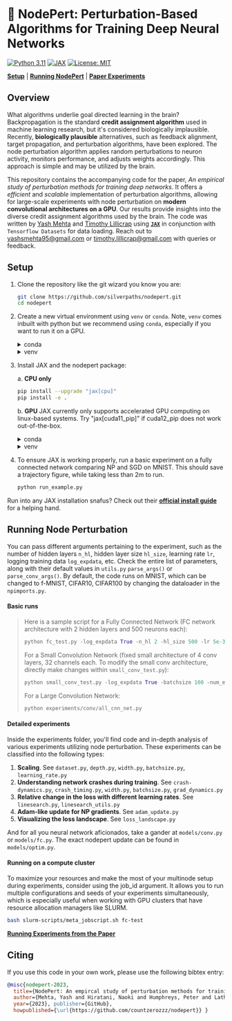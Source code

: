 # 🧠 NodePert: Perturbation-Based Algorithms for Training Deep Neural Networks

[![Python 3.11](https://img.shields.io/badge/python-3.11-blue.svg?style=for-the-badge&logo=python)](https://docs.python.org/3/whatsnew/3.11.html)
[![JAX](https://img.shields.io/badge/Framework-JAX-important?style=for-the-badge&logo=Apache-Kafka)](https://github.com/google/jax)
[![License: MIT](https://img.shields.io/badge/License-MIT-yellow.svg?style=for-the-badge&logo=open-source-initiative)](https://github.com/countzerozzz/nodepert/edit/master/LICENSE.md)

[**Setup**](#setup)
| [**Running NodePert**](#running-node-perturbation)
| [**Paper Experiments**](figs/running-paper-exps.md)

## Overview
What algorithms underlie goal directed learning in the brain? Backpropagation is the standard **credit assignment algorithm** used in machine learning research, but it's considered biologically implausible. Recently, **biologically plausible** alternatives, such as feedback alignment, target propagation, and perturbation algorithms, have been explored. The node perturbation algorithm applies random perturbations to neuron activity, monitors performance, and adjusts weights accordingly. This approach is simple and may be utilized by the brain. 

This repository contains the accompanying code for the paper, *An empirical study of perturbation methods for training deep networks*. It offers a *efficient* and *scalable* implementation of perturbation algorithms, allowing for large-scale experiments with node perturbation on **modern convolutional architectures on a GPU**. Our results provide insights into the diverse credit assignment algorithms used by the brain. The code was written by [Yash Mehta](https://yashsmehta.github.io/) and [Timothy Lillicrap](https://contrastiveconvergence.net/~timothylillicrap/index.php) using [**`JAX`**](https://github.com/google/jax) in conjunction with `Tensorflow Datasets` for data loading. Reach out to yashsmehta95@gmail.com or timothy.lillicrap@gmail.com with queries or feedback.

## Setup

1. Clone the repository like the git wizard you know you are:
    ```bash
    git clone https://github.com/silverpaths/nodepert.git
    cd nodepert
    ```

2. Create a new virtual environment using `venv` or `conda`. Note, `venv` comes inbuilt with python but we recommend using `conda`, especially if you want to run it on a GPU.

    <details>
    <summary> conda </summary>
    ```bash
    conda create -n nodepert python=3.11
    conda activate nodepert
    ```
    </details>


    <details>
    <summary> venv </summary>
    ```bash
    python -m venv venv
    source venv/bin/activate
    ```
    </details>

3. Install JAX and the nodepert package:

    a. **CPU only**
    ```bash
    pip install --upgrade "jax[cpu]"
    pip install -e .
    ```

    b. **GPU**
    JAX currently only supports accelerated GPU computing on linux-based systems. Try "jax[cuda11_pip]" if cuda12_pip does not work out-of-the-box.
    
    <details>
    <summary> conda </summary>

    ```bash
    conda install -c nvidia cuda-toolkit
    pip install --upgrade "jax[cuda12_pip]" -f https://storage.googleapis.com/jax-releases/jax_cuda_releases.html
    pip install -e .
    ```

    </details>


    <details>
    <summary> venv </summary>
    ```bash
    pip install --upgrade "jax[cuda12_pip]" -f https://storage.googleapis.com/jax-releases/jax_cuda_releases.html
    pip install -e .
    ```
    </details>
    

3. To ensure JAX is working properly, run a basic experiment on a fully connected network comparing NP and SGD on MNIST. This should save a trajectory figure, while taking less than 2m to run.

    ```python
    python run_example.py
    ```

Run into any JAX installation snafus? Check out their [**official install guide**](https://github.com/google/jax#installation) for a helping hand.

## Running Node Perturbation

You can pass different arguments pertaining to the experiment, such as the number of hidden layers `n_hl`, hidden layer size `hl_size`, learning rate `lr`, logging training data `log_expdata`, etc. Check the entire list of parameters, along with their default values in `utils.py` `parse_args()` or `parse_conv_args()`. By default, the code runs on MNIST, which can be changed to f-MNIST, CIFAR10, CIFAR100 by changing the dataloader in the `npimports.py`.

#### Basic runs
>Here is a sample script for a Fully Connected Network (FC network architecture with 2 hidden layers and 500 neurons each):
>```python
>python fc_test.py -log_expdata True -n_hl 2 -hl_size 500 -lr 5e-3 -batchsize 100 -num_epochs 10 -update_rule np
>```
>For a Small Convolution Network (fixed small architecture of 4 conv layers, 32 channels each. To modify the small conv architecture, directly make changes within `small_conv_test.py`):
>```python
>python small_conv_test.py -log_expdata True -batchsize 100 -num_epochs 10 -update_rule sgd
>```
>For a Large Convolution Network:
>```python 
>python experiments/conv/all_cnn_net.py
>```

#### Detailed experiments

Inside the experiments folder, you'll find code and in-depth analysis of various experiments utilizing node perturbation. These experiments can be classified into the following types:

1. **Scaling**. See `dataset.py`, `depth.py`, `width.py`, `batchsize.py`, `learning_rate.py`
2. **Understanding network crashes during training**. See `crash-dynamics.py`, `crash_timing.py`, `width.py`, `batchsize.py`, `grad_dynamics.py`
3. **Relative change in the loss with different learning rates**. See `linesearch.py`, `linesearch_utils.py`
4. **Adam-like update for NP gradients**. See `adam_update.py`
5. **Visualizing the loss landscape**. See `loss_landscape.py`

And for all you neural network aficionados, take a gander at ```models/conv.py``` or ```models/fc.py```. The exact nodepert update can be found in ```models/optim.py```.

#### Running on a compute cluster
To maximize your resources and make the most of your multinode setup during experiments, consider using the job_id argument. It allows you to run multiple configurations and seeds of your experiments simultaneously, which is especially useful when working with GPU clusters that have resource allocation managers like SLURM.
```bash
bash slurm-scripts/meta_jobscript.sh fc-test
```

[**Running Experiments from the Paper**](figs/running-paper-exps.md)

## Citing
If you use this code in your own work, please use the following bibtex entry:

```bibtex
@misc{nodepert-2023,
  title={NodePert: An empircal study of perturbation methods for training deep networks}, 
  author={Mehta, Yash and Hiratani, Naoki and Humphreys, Peter and Latham, Peter and Lillicrap, Timothy}, 
  year={2023}, publisher={GitHub},
  howpublished={\url{https://github.com/countzerozzz/nodepert}} }
```
